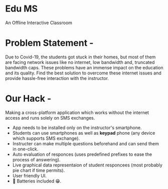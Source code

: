 # Edu MS
An Offline Interactive Classroom

# Problem Statement - 
  Due to Covid-19,  the students got stuck in their homes, but most of them are facing network issues like no internet, low bandwidth and, truncated bandwidth caps.
  These problems have an immense impact on the education and its quality. Find the best solution to overcome these internet issues and provide hassle-free interaction with the       instructor.
  
# Our Hack -
  Making a cross-platform application which works without the internet access and runs solely on SMS exchanges.
   - App needs to be installed only on the instructor's smartphone.
   - Students can use smartphones as well as <b>keypad</b> phone (any device which supports SMS exchange).
   - Instructer can make multiple questions beforehand and can send them in one-click.
   - Auto evaluation of responces (uses predefined prefixes to ease the process of answering).
   - Live graphical data representaion of student responcees (most probably pie chart if time permits).
   - User friendly UI. 
   - 🔋 Batteries included 😁.
   
<!-- #   Main activities of our app:
## Maintain a feasible and organized list of classes and students.
<img src = "https://github.com/navinkumar-k-015/Edu-Ms/blob/main/Class.gif" width="400" height="800"><br>
<img src = "https://github.com/navinkumar-k-015/Edu-Ms/blob/main/Students.gif" width="400" height="800"><br>

## Make instant questions and get prepared beforehand.
<img src = "https://github.com/navinkumar-k-015/Edu-Ms/blob/main/Question.gif" width="400" height="800"><br>

## Create announcements about the scheduled events or salient matters.
<img src = "https://github.com/navinkumar-k-015/Edu-Ms/blob/main/announcement.gif" width="400" height="800"><br>

## Conduct live exams without internet and with an even weak network connection.
## Like native classes, the instructor can have good interactions with the students and can sent personal messages.
<img src = "https://github.com/navinkumar-k-015/Edu-Ms/blob/main/Personal%20and%20Class%20Chat.gif" width="400" height="800"><br>

## Instructor can have a quality graphical representation of the student responses for each question sent and all responses received.
<img src = "https://github.com/navinkumar-k-015/Edu-Ms/blob/main/Analysis.gif" width="400" height="800"> <br>

## Spot who's cheating in the exam.
<img src = "https://github.com/navinkumar-k-015/Edu-Ms/blob/main/Live%20class.gif" width="400" height="800">br>

## View and send individual overall reports of each student.
<img src = "https://github.com/navinkumar-k-015/Edu-Ms/blob/main/Student%20Report.gif" width="400" height="800"><br>

## Has predefined prefixes for help and answering.
<img src = "https://github.com/navinkumar-k-015/Edu-Ms/blob/main/Prefixes.jpg"> -->
